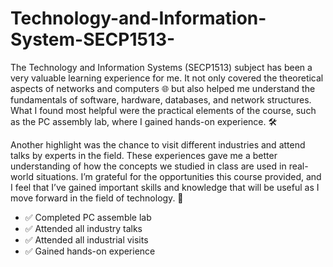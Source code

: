 # Technology-and-Information-System-SECP1513-

The Technology and Information Systems (SECP1513) subject has been a very valuable learning experience for me. It not only covered the theoretical aspects of networks and computers 🌐 but also helped me understand the fundamentals of software, hardware, databases, and network structures. What I found most helpful were the practical elements of the course, such as the PC assembly lab, where I gained hands-on experience. 🛠

Another highlight was the chance to visit different industries and attend talks by experts in the field. These experiences gave me a better understanding of how the concepts we studied in class are used in real-world situations. I’m grateful for the opportunities this course provided, and I feel that I’ve gained important skills and knowledge that will be useful as I move forward in the field of technology. 🚀

- ✅ Completed PC assemble lab
- ✅ Attended all industry talks
- ✅ Attended all industrial visits
- ✅ Gained hands-on experience
